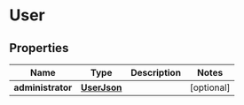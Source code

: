

# User

## Properties

Name | Type | Description | Notes
------------ | ------------- | ------------- | -------------
**administrator** | [**UserJson**](UserJson.md) |  |  [optional]



